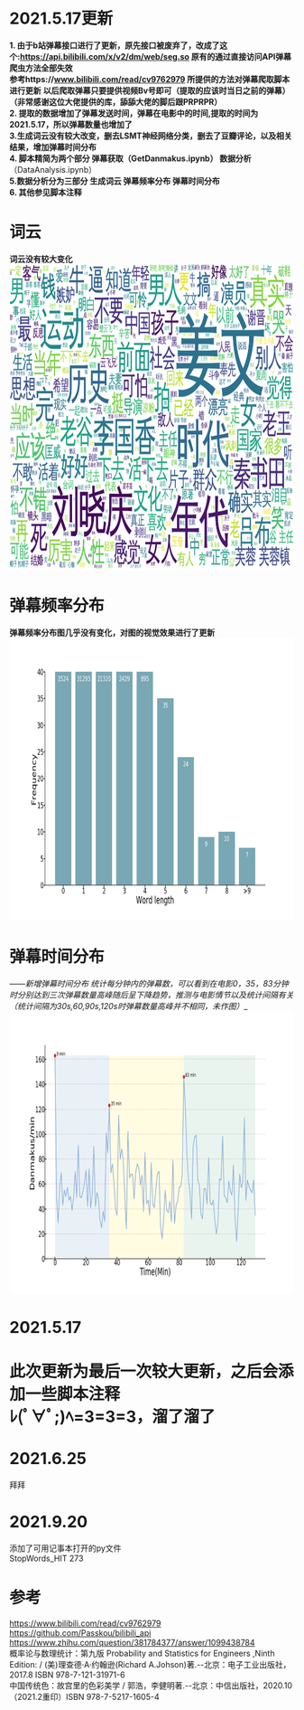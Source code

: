 
2021.5.17更新
===

__1. 由于b站弹幕接口进行了更新，原先接口被废弃了，改成了这个:https://api.bilibili.com/x/v2/dm/web/seg.so 原有的通过直接访问API弹幕爬虫方法全部失效__</br>
__参考https://www.bilibili.com/read/cv9762979 所提供的方法对弹幕爬取脚本进行更新__
__以后爬取弹幕只要提供视频Bv号即可（提取的应该时当日之前的弹幕）__</br>
__（非常感谢这位大佬提供的库，舔舔大佬的脚后跟PRPRPR）__</br>
__2. 提取的数据增加了弹幕发送时间，弹幕在电影中的时间,提取的时间为2021.5.17，所以弹幕数量也增加了__ </br>
__3.生成词云没有较大改变，删去LSMT神经网络分类，删去了豆瓣评论，以及相关结果，增加弹幕时间分布__ </br>
__4. 脚本精简为两个部分 弹幕获取（GetDanmakus.ipynb） 数据分析__（DataAnalysis.ipynb） </br>
__5.数据分析分为三部分 生成词云 弹幕频率分布 弹幕时间分布__ <br>
__6. 其他参见脚本注释__

词云
==
__词云没有较大变化__
<img src="https://github.com/QAQMeow/QAQMeow/blob/master/SnowPeach_Chan/Result2/Pic0.png" width="960" height="540" >

弹幕频率分布
==
__弹幕频率分布图几乎没有变化，对图的视觉效果进行了更新__
<img src="https://github.com/QAQMeow/QAQMeow/blob/master/SnowPeach_Chan/Result2/Words_Distribution.png" width="800" height="500" >

弹幕时间分布
==
_——新增弹幕时间分布
统计每分钟内的弹幕数，可以看到在电影0，35，83分钟时分别达到三次弹幕数量高峰随后呈下降趋势，推测与电影情节以及统计间隔有关（统计间隔为30s,60,90s,120s时弹幕数量高峰并不相同，未作图）__
<img src="https://github.com/QAQMeow/QAQMeow/blob/master/SnowPeach_Chan/Result2/DanmakusPerMin.png" width="800" height="500" >

2021.5.17
==
此次更新为最后一次较大更新，之后会添加一些脚本注释</br>
ﾚ(ﾟ∀ﾟ;)ﾍ=З=З=З，溜了溜了
==

2021.6.25
==
拜拜

2021.9.20
==
添加了可用记事本打开的py文件</br>
StopWords_HIT 273


参考
=
https://www.bilibili.com/read/cv9762979 </br>
https://github.com/Passkou/bilibili_api </br>
https://www.zhihu.com/question/381784377/answer/1099438784  </br>
概率论与数理统计：第九版 Probability and  Statistics for Engineers ,Ninth Edition: / (美)理查德·A·约翰逊(Richard A.Johson)著.--北京：电子工业出版社，2017.8 ISBN 978-7-121-31971-6 </br>
中国传统色：故宫里的色彩美学 / 郭浩，李健明著.--北京：中信出版社，2020.10（2021.2重印）ISBN 978-7-5217-1605-4



